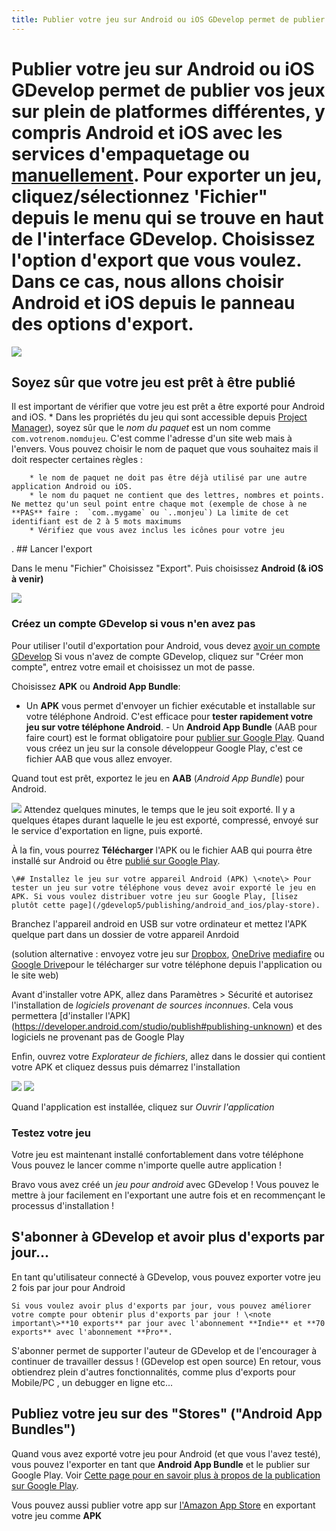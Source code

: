 ```yaml
---
title: Publier votre jeu sur Android ou iOS GDevelop permet de publier vos jeux sur plein de platformes différentes, y compris Android et iOS avec les services d'empaquetage ou [manuellement](/gdevelop5/publishing/android_and_ios_with_cordova). Pour exporter un jeu, cliquez/sélectionnez 'Fichier" depuis le menu qui se trouve en haut de l'interface GDevelop. Choisissez l'option d'export que vous voulez. Dans ce cas, nous allons choisir **Android et iOS** depuis le panneau des options d'export.
---
```

# Publier votre jeu sur Android ou iOS GDevelop permet de publier vos jeux sur plein de platformes différentes, y compris Android et iOS avec les services d'empaquetage ou [manuellement](/gdevelop5/publishing/android_and_ios_with_cordova). Pour exporter un jeu, cliquez/sélectionnez 'Fichier" depuis le menu qui se trouve en haut de l'interface GDevelop. Choisissez l'option d'export que vous voulez. Dans ce cas, nous allons choisir **Android et iOS** depuis le panneau des options d'export.

![](/fr/gdevelop5/publishing/gdevelop_export_fr.png)

## Soyez sûr que votre jeu est prêt à être publié

Il est important de vérifier que votre jeu est prêt a être exporté pour Android and iOS. * Dans les propriétés du jeu qui sont accessible depuis [Project Manager](/gdevelop5/interface)), soyez sûr que le *nom du paquet* est un nom comme `com.votrenom.nomdujeu`. C'est comme l'adresse d'un site web mais à l'envers. Vous pouvez choisir le nom de paquet que vous souhaitez mais il doit respecter certaines règles :

        * le nom de paquet ne doit pas être déjà utilisé par une autre application Android ou iOS.
        * le nom du paquet ne contient que des lettres, nombres et points. Ne mettez qu'un seul point entre chaque mot (exemple de chose à ne **PAS** faire :  `com..mygame` ou `..monjeu`) La limite de cet identifiant est de 2 à 5 mots maximums
        * Vérifiez que vous avez inclus les icônes pour votre jeu

. \## Lancer l'export

Dans le menu "Fichier" Choisissez "Export". Puis choisissez **Android (& iOS à venir)**

![](/fr/gdevelop5/publishing/export_android_gdevelop_fr_choix.png)

### Créez un compte GDevelop si vous n'en avez pas

Pour utiliser l'outil d'exportation pour Android, vous devez [avoir un compte GDevelop](/gdevelop5/interface/profile) Si vous n'avez de compte GDevelop, cliquez sur "Créer mon compte", entrez votre email et choisissez un mot de passe.

Choisissez **APK** ou **Android App Bundle**:

- Un **APK** vous permet d'envoyer un fichier exécutable et installable sur votre téléphone Android. C'est efficace pour **tester rapidement votre jeu sur votre téléphone Android**. - Un **Android App Bundle** (AAB pour faire court) est le format obligatoire pour [publier sur Google Play](/gdevelop5/publishing/android_and_ios/play-store). Quand vous créez un jeu sur la console développeur Google Play, c'est ce fichier AAB que vous allez envoyer.

Quand tout est prêt, exportez le jeu en **AAB** (*Android App Bundle*) pour Android.

![](/fr/gdevelop5/publishing/choix_type_export_android_gdevelop_fr.png) Attendez quelques minutes, le temps que le jeu soit exporté. Il y a quelques étapes durant laquelle le jeu est exporté, compressé, envoyé sur le service d'exportation en ligne, puis exporté.

À la fin, vous pourrez **Télécharger** l'APK ou le fichier AAB qui pourra être installé sur Android ou être [publié sur Google Play](/gdevelop5/publishing/android_and_ios/play-store).

    \## Installez le jeu sur votre appareil Android (APK) \<note\> Pour tester un jeu sur votre téléphone vous devez avoir exporté le jeu en APK. Si vous voulez distribuer votre jeu sur Google Play, [lisez plutôt cette page](/gdevelop5/publishing/android_and_ios/play-store). 

Branchez l'appareil android en USB sur votre ordinateur et mettez l'APK quelque part dans un dossier de votre appareil Anrdoid

(solution alternative : envoyez votre jeu sur [Dropbox](https://www.dropbox.com/), [OneDrive](https://onedrive.live.com/about/en-in/) [mediafire](https://mediafire.com) ou [Google Drive](https://drive.google.com/)pour le télécharger sur votre téléphone depuis l'application ou le site web)

Avant d'installer votre APK, allez dans Paramètres \> Sécurité et autorisez l'installation de *logiciels provenant de sources inconnues*. Cela vous permettera \[d'installer l'APK\](<https://developer.android.com/studio/publish#publishing-unknown>) et des logiciels ne provenant pas de Google Play

Enfin, ouvrez votre *Explorateur de fichiers*, allez dans le dossier qui contient votre APK et cliquez dessus puis démarrez l'installation

![](/fr/gdevelop5/publishing/screenshot_apk_on_android_fr.png) ![](/fr/gdevelop5/publishing/install_apk_on_device.png)

Quand l'application est installée, cliquez sur *Ouvrir l'application*

### Testez votre jeu

Votre jeu est maintenant installé confortablement dans votre téléphone Vous pouvez le lancer comme n'importe quelle autre application !

Bravo vous avez créé un *jeu pour android* avec GDevelop ! Vous pouvez le mettre à jour facilement en l'exportant une autre fois et en recommençant le processus d'installation !

## S'abonner à GDevelop et avoir plus d'exports par jour...

En tant qu'utilisateur connecté à GDevelop, vous pouvez exporter votre jeu 2 fois par jour pour Android

    Si vous voulez avoir plus d'exports par jour, vous pouvez améliorer votre compte pour obtenir plus d'exports par jour ! \<note important\>**10 exports** par jour avec l'abonnement **Indie** et **70 exports** avec l'abonnement **Pro**.

S'abonner permet de supporter l'auteur de GDevelop et de l'encourager à continuer de travailler dessus ! (GDevelop est open source) En retour, vous obtiendrez plein d'autres fonctionnalités, comme plus d'exports pour Mobile/PC , un debugger en ligne etc...

## Publiez votre jeu sur des "Stores" ("Android App Bundles")

Quand vous avez exporté votre jeu pour Android (et que vous l'avez testé), vous pouvez l'exporter en tant que **Android App Bundle** et le publier sur Google Play. Voir [Cette page pour en savoir plus à propos de la publication sur Google Play](/gdevelop5/publishing/android_and_ios/play-store).

Vous pouvez aussi publier votre app sur [l'Amazon App Store](/gdevelop5/publishing/publishing-to-amazon-app-store) en exportant votre jeu comme **APK**
